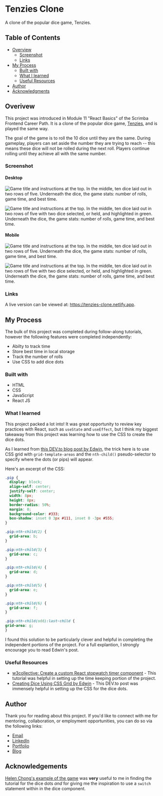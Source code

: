 # Tenzies Clone

A clone of the popular dice game, Tenzies.

## Table of Contents 

- [Overview](#overview)
  - [Screenshot](#screenshot)
  - [Links](#links)
- [My Process](#my-process)
  - [Built with](#built-with)
  - [What I learned](#what-i-learned)
  - [Useful Resources](#useful-resources)
- [Author](#author)
- [Acknowledgments](#acknowledgments)

## Overivew

This project was introduced in Module 11 "React Basics" of the Scrimba Frontend Career Path. It is a clone of the popular dice game, [Tenzies](https://ilovetenzi.com/), and is played the same way. 

The goal of the game is to roll the 10 dice until they are the same. During gameplay, players can set aside the number they are trying to reach -- this means these dice will not be rolled during the next roll. Players continue rolling until they achieve all with the same number.

### Screenshot

#### Desktop

![Game title and instructions at the top. In the middle, ten dice laid out in two rows of five. Underneath the dice, the game stats: number of rolls, game time, and best time.](./screenshot_tenzies_desktop.png)

![Game title and instructions at the top. In the middle, ten dice laid out in two rows of five with two dice selected, or held, and highlighted in green. Underneath the dice, the game stats: number of rolls, game time, and best time.](./screenshot_tenzies_desktop-dice-selected.png)

#### Mobile

![Game title and instructions at the top. In the middle, ten dice laid out in two rows of five. Underneath the dice, the game stats: number of rolls, game time, and best time.](./screenshot_tenzies_mobile.png)

![Game title and instructions at the top. In the middle, ten dice laid out in two rows of five with two dice selected, or held, and highlighted in green. Underneath the dice, the game stats: number of rolls, game time, and best time.](./screenshot_tenzies_mobile-dice-selected.png)

### Links

A live version can be viewed at: https://tenzies-clone.netlify.app. 

## My Process

The bulk of this project was completed during follow-along tutorials, however the following features were completed independently: 

- Abilty to track time
- Store best time in local storage
- Track the number of rolls
- Use CSS to add dice dots

### Built with

- HTML
- CSS
- JavaScript
- React JS

### What I learned 

This project packed a lot into! It was great opportunity to review key practices with React, such as `useState` and `useEffect`, but I think my biggest takeaway from this project was learning how to use the CSS to create the dice dots. 

As I learned from [this DEV.to blog post by Edwin](https://dev.to/ekeijl/creating-dice-using-css-grid-j4), the trick here is to use CSS grid with `grid-template-areas` and the `nth-child()` pseudo-selector to specify where the dots (or pips) will appear. 

Here's an excerpt of the CSS: 

```css
.pip {
  display: block;
  align-self: center;
  justify-self: center;
  width: 8px;
  height: 8px;
  border-radius: 50%;
  margin: 0;
  background-color: #333;
  box-shadow: inset 0 3px #111, inset 0 -3px #555;
}

.pip:nth-child(2) {
  grid-area: b;
}

.pip:nth-child(3) {
  grid-area: c;
}

.pip:nth-child(4) {
  grid-area: d;
}

.pip:nth-child(5) {
  grid-area: e;
}

.pip:nth-child(6) {
  grid-area: f;
}

.pip:nth-child(odd):last-child {
grid-area: g;
}
```

I found this solution to be particularly clever and helpful in completing the independent portions of the project. For a full explantion, I strongly encourage you to read Edwin's post. 

### Useful Resources

- [w3collective: Create a custom React stopwatch timer component](https://w3collective.com/react-stopwatch/) - This tutorial was helpful in setting up the time keeping portion of the project. 
- [Creating Dice Using CSS Grid by Edwin](https://dev.to/ekeijl/creating-dice-using-css-grid-j4) - This DEV.to post was immensely helpful in setting up the CSS for the dice dots. 

## Author

Thank you for reading about this project. If you'd like to connect with me for mentoring, collaboration, or employment opportunities, you can do so via the following links:

- <a href="mailto:msg.for.anthony.p6ht3@simplelogin.com?subject=Nice GitHub Project&body=Hey Anthony, I saw your GitHub project. Let's talk!">Email</a>
- [LinkedIn](https://linkedin.com/in/anthonynanfito)
- [Portfolio](https://ananfito.github.io)
- [Blog](https://ananfito.hashnode.dev)

## Acknowledgements

[Helen Chong's example of the game](https://github.com/helenclx/Tenzies-Game) was **very** useful to me in finding the tutorial for the dice dots *and* for giving me the inspiration to use a `switch` statement within in the dice component. 
